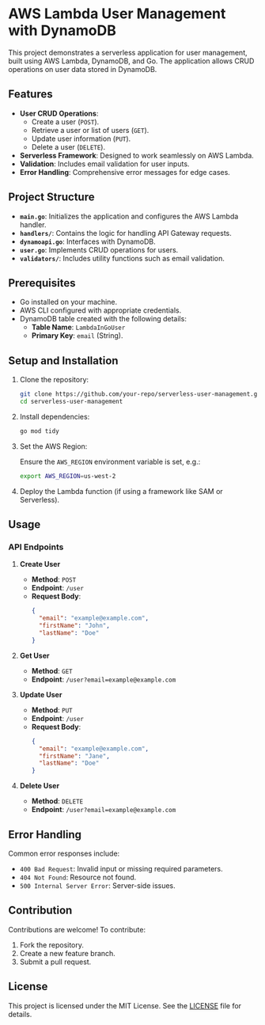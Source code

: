
# AWS Lambda User Management with DynamoDB

This project demonstrates a serverless application for user management, built using AWS Lambda, DynamoDB, and Go. The application allows CRUD operations on user data stored in DynamoDB.

## Features

- **User CRUD Operations**:
  - Create a user (`POST`).
  - Retrieve a user or list of users (`GET`).
  - Update user information (`PUT`).
  - Delete a user (`DELETE`).
- **Serverless Framework**: Designed to work seamlessly on AWS Lambda.
- **Validation**: Includes email validation for user inputs.
- **Error Handling**: Comprehensive error messages for edge cases.

## Project Structure

- **`main.go`**: Initializes the application and configures the AWS Lambda handler.
- **`handlers/`**: Contains the logic for handling API Gateway requests.
- **`dynamoapi.go`**: Interfaces with DynamoDB.
- **`user.go`**: Implements CRUD operations for users.
- **`validators/`**: Includes utility functions such as email validation.

## Prerequisites

- Go installed on your machine.
- AWS CLI configured with appropriate credentials.
- DynamoDB table created with the following details:
  - **Table Name**: `LambdaInGoUser`
  - **Primary Key**: `email` (String).

## Setup and Installation

1. Clone the repository:

   ```bash
   git clone https://github.com/your-repo/serverless-user-management.git
   cd serverless-user-management
   ```

2. Install dependencies:

   ```bash
   go mod tidy
   ```

3. Set the AWS Region:

   Ensure the `AWS_REGION` environment variable is set, e.g.:

   ```bash
   export AWS_REGION=us-west-2
   ```

4. Deploy the Lambda function (if using a framework like SAM or Serverless).

## Usage

### API Endpoints

1. **Create User**
   - **Method**: `POST`
   - **Endpoint**: `/user`
   - **Request Body**:
     ```json
     {
       "email": "example@example.com",
       "firstName": "John",
       "lastName": "Doe"
     }
     ```

2. **Get User**
   - **Method**: `GET`
   - **Endpoint**: `/user?email=example@example.com`

3. **Update User**
   - **Method**: `PUT`
   - **Endpoint**: `/user`
   - **Request Body**:
     ```json
     {
       "email": "example@example.com",
       "firstName": "Jane",
       "lastName": "Doe"
     }
     ```

4. **Delete User**
   - **Method**: `DELETE`
   - **Endpoint**: `/user?email=example@example.com`

## Error Handling

Common error responses include:
- `400 Bad Request`: Invalid input or missing required parameters.
- `404 Not Found`: Resource not found.
- `500 Internal Server Error`: Server-side issues.

## Contribution

Contributions are welcome! To contribute:

1. Fork the repository.
2. Create a new feature branch.
3. Submit a pull request.

## License

This project is licensed under the MIT License. See the [LICENSE](LICENSE) file for details.
